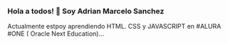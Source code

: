 ### Hola a todos! 👋 Soy Adrian Marcelo Sanchez
Actualmente estpoy aprendiendo HTML. CSS y JAVASCRIPT en #ALURA  #ONE ( Oracle Next Education)...
<!--

<!--
**marcelosan6000/marcelosan6000** is a ✨ _special_ ✨ repository because its `README.md` (this file) appears on your GitHub profile.

Here are some ideas to get you started:

- 🔭 I’m currently working on ...
- 🌱 I’m currently learning ...
- 👯 I’m looking to collaborate on ...
- 🤔 I’m looking for help with ...
- 💬 Ask me about ...
- 📫 How to reach me: ...
- 😄 Pronouns: ...
- ⚡ Fun fact: ...
-->
